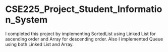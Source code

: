 # CSE225_Project_Student_Information_System
I completed this project by implementing SortedList using Linked List for ascending order and Array for descending order. Also I implemented Queue using both Linked List and Array.
